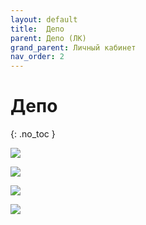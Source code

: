 ```yaml
---
layout: default
title:	Депо
parent: Депо (ЛК)
grand_parent: Личный кабинет
nav_order: 2
---
```


# 	Депо
{: .no_toc }

![](../../images/depi.png)

![](../../images/dep2.png)

![](../../images/dep3.png)

![](../../images/dep1.png)
